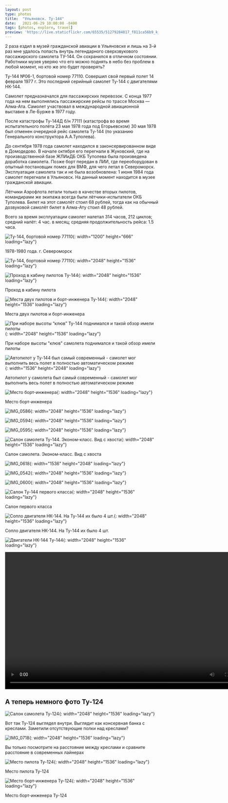 ```yaml
---
layout: post
type: photos
title:  "Ульяновск. Ту-144"
date:   2021-06-29 10:00:00 -0400
tags: [photos, explore, travel]
preview: 'https://live.staticflickr.com/65535/51279284817_f811ca56b9_k_d.jpg'
---
```


2 раза ездил в музей гражданской авиации в Ульяновске и лишь на 3-й раз мне удалось попасть внутрь легендарного сверхзвукового пассажирского самолета ТУ-144. Он сохранился в отличном состоянии. Работники музея уверяю что его можно поднять в небо без проблем в любой момент, но кто же это будет проверять?

Ту-144 №06-1, бортовой номер 77110. Совершил свой первый полет 14 февраля 1977 г. Это последний серийный самолет Ту-144 с двигателями НК-144.

Самолет предназначался для пассажирских перевозок. С конца 1977 года на нем выполнялись пассажирские рейсы по трассе Москва — Алма-Ата. Самолет участвовал в международной авиационной выставке в Ле-Бурже в 1977 году.

После катастрофы Ту-144Д б/н 77111 (катастрофа во время испытательного полёта 23 мая 1978 года под Егорьевском) 30 мая 1978 был отменен очередной рейс самолета Ту-144 (по указанию Генерального конструктора А.А.Туполева).

До сентября 1978 года самолет находился в законсервированном виде в Домодедово. В начале октября его перегнали в Жуковский, где на производственной базе ЖЛИиДБ ОКБ Туполева была произведена доработка самолета. Позже борт передан в ЛИИ, где переоборудован в опытный постановщик помех для ВМФ, для чего летал в Североморск. Эксплуатация самолета так и не была возобновлена: 1 июня 1984 года самолет перегнали в Ульяновск. На данный момент находится в музее гражданской авиации.
    
Лётчики Аэрофлота летали только в качестве вторых пилотов, командирами же экипажа всегда были лётчики-испытатели ОКБ Туполева. Билет на этот самолёт стоил 68 рублей, тогда как на обычный дозвуковой самолёт билет в Алма-Ату стоил 48 рублей.

Всего за время эксплуатации самолет налетал 314 часов, 212 циклов; средний налёт: 4 час. в месяц; средняя продолжительность рейса: 1.5 часа.

![Ту-144, бортовой номер 77110](https://live.staticflickr.com/65535/51280756034_3b28539a02_o_d.jpg){: width="1200" height="666" loading="lazy"}

1978-1980 года. г. Североморск

![Ту-144, бортовой номер 77110](https://live.staticflickr.com/65535/51279284817_f811ca56b9_k.jpg){: width="2048" height="1536" loading="lazy"}

![Проход в кабину пилотов Ту-144](https://live.staticflickr.com/65535/51281051600_f738a972ef_k.jpg){: width="2048" height="1536" loading="lazy"}

Проход в кабину пилота

![Места двух пилотов и борт-инженера Ту-144](https://live.staticflickr.com/65535/51280204148_f7e702f7a5_k.jpg){: width="2048" height="1536" loading="lazy"}

Места двух пилотов и борт-инженера

![При наборе высоты “клюв” Ту-144 поднимался и такой обзор имели пилоты](https://live.staticflickr.com/65535/51281052275_8664c8c3aa_k.jpg){: width="2048" height="1536" loading="lazy"}

При наборе высоты "клюв" самолета поднимался и такой обзор имели пилоты

![Автопилот у Ту-144 был самый современный - самолет мог выполнить весь полет в полностью автоматическом режиме](https://live.staticflickr.com/65535/51280204688_042700ff2c_k.jpg){: width="1536" height="2048" loading="lazy"}

Автопилот у самолета был самый современный - самолет мог выполнить весь полет в полностью автоматическом режиме

![Место борт-инженера](https://live.staticflickr.com/65535/51279285842_500e1b53b6_k.jpg){: width="2048" height="1536" loading="lazy"}

Место борт-инженера

![IMG_0586](https://live.staticflickr.com/65535/51280027971_bc980c5cc8_k.jpg){: width="2048" height="1536" loading="lazy"}

![IMG_0594](https://live.staticflickr.com/65535/51280027846_5cfcf7b1ad_k.jpg){: width="2048" height="1536" loading="lazy"}

![IMG_0595](https://live.staticflickr.com/65535/51280204403_fefdf2ba49_k.jpg){: width="2048" height="1536" loading="lazy"}

![Салон самолета Ту-144. Эконом-класс. Вид с хвоста](https://live.staticflickr.com/65535/51279284897_284299f76d_k.jpg){: width="2048" height="1536" loading="lazy"}

Салон самолета. Эконом-класс. Вид с хвоста

![IMG_0618](https://live.staticflickr.com/65535/51281051430_608015ff19_k.jpg){: width="1536" height="2048" loading="lazy"}

![IMG_0542](https://live.staticflickr.com/65535/51281052315_c8cf702c3a_k.jpg){: width="2048" height="1536" loading="lazy"}

![IMG_0600](https://live.staticflickr.com/65535/51280756879_e9bf47454d_k.jpg){: width="2048" height="1536" loading="lazy"}

![Салон Ту-144 первого класса](https://live.staticflickr.com/65535/51280756784_feefc9f030_k.jpg){: width="2048" height="1536" loading="lazy"}

Салон первого класса

![Сопло двигателя НК-144. На Ту-144 их было 4 шт.](https://live.staticflickr.com/65535/51280203563_e4035d0def_k.jpg){: width="2048" height="1536" loading="lazy"}

Сопло двигателя НК-144. На Ту-144 их было 4 шт.

![Двигатели НК-144 Ту-144](https://live.staticflickr.com/65535/51281050305_d56170d3ca_k.jpg){: width="2048" height="1536" loading="lazy"}

<div class="post-video is-vertical"><video width="800" height="450" controls preload="metadata"><source src="https://www.flickr.com/video_download.gne?id=51288233771" type="video/mp4"></video></div>

## А теперь немного фото Ту-124

![Салон самолета Ту-124](https://live.staticflickr.com/65535/51281051170_9cc272c157_k.jpg){: width="2048" height="1536" loading="lazy"}

Вот так Ту-124 выглядел внутри. Выглядит как консервная банка с креслами. Заметили отсутствующие полки над креслами?

![IMG_0718](https://live.staticflickr.com/65535/51279284672_3458fd4c82_k.jpg){: width="2048" height="1536" loading="lazy"}

Вы только посмотрите на расстояние между креслами и сравните расстояние в современных лайнерах

![Место пилота Ту-124](https://live.staticflickr.com/65535/51280026996_5064138ce9_k.jpg){: width="2048" height="1536" loading="lazy"}

Место пилота Ту-124

![Место борт-инженера Ту-124](https://live.staticflickr.com/65535/51280203613_c82513c762_k.jpg){: width="2048" height="1536" loading="lazy"}

Место борт-инженера Ту-124
